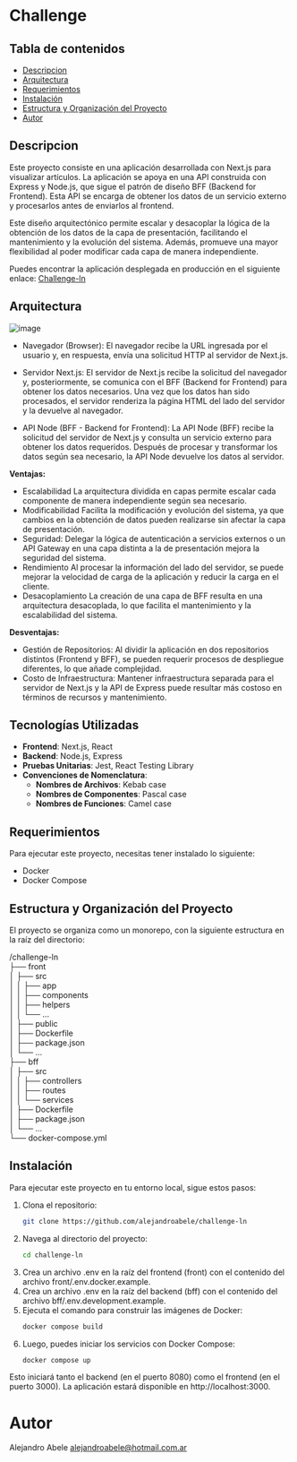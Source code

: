 # Challenge

## Tabla de contenidos
- [Descripcion](#descripcion)
- [Arquitectura](#arquitectura)
- [Requerimientos](#requerimientos)
- [Instalación](#instalación)
- [Estructura y Organización del Proyecto](#estructura-y-organización-del-proyecto)
- [Autor](#autor)

## Descripcion
Este proyecto consiste en una aplicación desarrollada con Next.js para visualizar artículos. La aplicación se apoya en una API construida con Express y Node.js, que sigue el patrón de diseño BFF (Backend for Frontend). Esta API se encarga de obtener los datos de un servicio externo y procesarlos antes de enviarlos al frontend.

Este diseño arquitectónico permite escalar y desacoplar la lógica de la obtención de los datos de la capa de presentación, facilitando el mantenimiento y la evolución del sistema. Además, promueve una mayor flexibilidad al poder modificar cada capa de manera independiente.

Puedes encontrar la aplicación desplegada en producción en el siguiente enlace: [Challenge-ln](https://front-alejandroabele-alejandroabeles-projects.vercel.app/)

## Arquitectura

![image](https://github.com/alejandroabele/challenge-ln/assets/71268932/06420689-2c23-43a6-8a8f-0429d3c71049)

- Navegador (Browser):
El navegador recibe la URL ingresada por el usuario y, en respuesta, envía una solicitud HTTP al servidor de Next.js.

- Servidor Next.js:
El servidor de Next.js recibe la solicitud del navegador y, posteriormente, se comunica con el BFF (Backend for Frontend) para obtener los datos necesarios. Una vez que los datos han sido procesados, el servidor renderiza la página HTML del lado del servidor y la devuelve al navegador.

- API Node (BFF - Backend for Frontend):
La API Node (BFF) recibe la solicitud del servidor de Next.js y consulta un servicio externo para obtener los datos requeridos. Después de procesar y transformar los datos según sea necesario, la API Node devuelve los datos al servidor.

**Ventajas:**
- Escalabilidad La arquitectura dividida en capas permite escalar cada componente de manera independiente según sea necesario.
- Modificabilidad Facilita la modificación y evolución del sistema, ya que cambios en la obtención de datos pueden realizarse sin afectar la capa de presentación.
- Seguridad: Delegar la lógica de autenticación a servicios externos o un API Gateway en una capa distinta a la de presentación mejora la seguridad del sistema.
- Rendimiento Al procesar la información del lado del servidor, se puede mejorar la velocidad de carga de la aplicación y reducir la carga en el cliente.
- Desacoplamiento La creación de una capa de BFF resulta en una arquitectura desacoplada, lo que facilita el mantenimiento y la escalabilidad del sistema.

**Desventajas:**
- Gestión de Repositorios: Al dividir la aplicación en dos repositorios distintos (Frontend y BFF), se pueden requerir procesos de despliegue diferentes, lo que añade complejidad.
- Costo de Infraestructura: Mantener infraestructura separada para el servidor de Next.js y la API de Express puede resultar más costoso en términos de recursos y mantenimiento.
## Tecnologías Utilizadas 

- **Frontend**: Next.js, React
- **Backend**: Node.js, Express
- **Pruebas Unitarias**: Jest, React Testing Library
- **Convenciones de Nomenclatura**:
  - **Nombres de Archivos**: Kebab case
  - **Nombres de Componentes**: Pascal case
  - **Nombres de Funciones**: Camel case

## Requerimientos
Para ejecutar este proyecto, necesitas tener instalado lo siguiente:

- Docker
- Docker Compose

## Estructura y Organización del Proyecto

El proyecto se organiza como un monorepo, con la siguiente estructura en la raíz del directorio:

/challenge-ln  
├── front  
│   ├── src  
│   │   ├── app  
│   │   ├── components  
│   │   ├── helpers  
│   │   └── ...  
│   ├── public  
│   ├── Dockerfile  
│   ├── package.json  
│   └── ...  
├── bff  
│   ├── src  
│   │   ├── controllers  
│   │   ├── routes  
│   │   └── services  
│   ├── Dockerfile  
│   ├── package.json  
│   └── ...  
└── docker-compose.yml  

## Instalación

Para ejecutar este proyecto en tu entorno local, sigue estos pasos:

1. Clona el repositorio:
   ```sh
   git clone https://github.com/alejandroabele/challenge-ln
   ```
2. Navega al directorio del proyecto:
   ```sh
   cd challenge-ln
   ```
3. Crea un archivo .env en la raíz del frontend (front) con el contenido del archivo front/.env.docker.example.
4. Crea un archivo .env en la raíz del backend (bff) con el contenido del archivo bff/.env.development.example.
5. Ejecuta el comando para construir las imágenes de Docker:
   ```sh
   docker compose build
   ```
6. Luego, puedes iniciar los servicios con Docker Compose:
      ```sh
   docker compose up
   ```
Esto iniciará tanto el backend (en el puerto 8080) como el frontend (en el puerto 3000). La aplicación estará disponible en http://localhost:3000.

# Autor

Alejandro Abele 
alejandroabele@hotmail.com.ar
